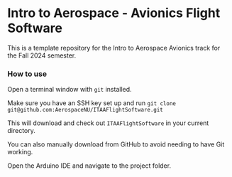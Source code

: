 # Intro to Aerospace - Avionics Flight Software

This is a template repository for the Intro to Aerospace Avionics track for the Fall 2024 semester.

### How to use
Open a terminal window with `git` installed. 

Make sure you have an SSH key set up and run
`git clone git@github.com:AerospaceNU/ITAAFlightSoftware.git`

This will download and check out `ITAAFlightSoftware` in your current directory.

You can also manually download from GitHub to avoid needing to have Git working.

Open the Arduino IDE and navigate to the project folder.
